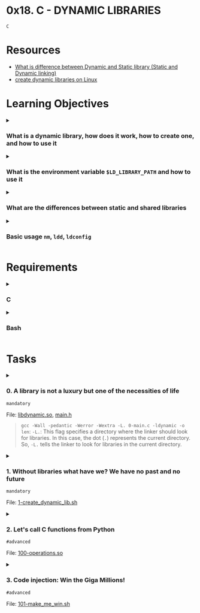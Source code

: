 # **0x18. C - DYNAMIC LIBRARIES**
`C`

# Resources
- [What is difference between Dynamic and Static library (Static and Dynamic linking)](https://www.youtube.com/watch?v=eW5he5uFBNM)
- [create dynamic libraries on Linux](https://www.google.com/#q=linux+create+dynamic+library)

<!-- man or help:
- `` -->

# Learning Objectives
<details>
<summary><h3>What is a dynamic library, how does it work, how to create one, and how to use it</h3></summary>

A dynamic library, also known as a shared library, is a collection of code and data that can be used by multiple programs simultaneously. It contains functions, classes, and other code that can be linked to a program at runtime, rather than being compiled directly into the program's executable file. This allows for code reuse, efficient memory usage, and easier updates to the shared functionality without recompiling every program that uses it.

Here's how a dynamic library works:

1. **Compilation**: The code that you want to include in the dynamic library is compiled and linked into a separate file with a `.so` extension (on Linux/Unix) or a `.dll` extension (on Windows). This generates a dynamic library file that contains the compiled machine code.

2. **Linking**: When you compile your program that uses the dynamic library, the compiler only includes references to the functions and symbols from the library, not the actual code itself. The program's executable file contains placeholders for these references.

3. **Loading**: When the program is run, the operating system loader (such as the dynamic linker on Unix-like systems) locates and loads the dynamic library into memory. This is often done using the `dlopen()` function on Unix-like systems.

4. **Symbol Resolution**: The operating system resolves the references in the program's executable to the actual code addresses in the loaded dynamic library. This allows the program to access the functions and data from the library.

5. **Execution**: The program can now use the functions and data from the dynamic library as if they were part of the program's code. The dynamic library remains loaded in memory as long as there are programs using it.

To create and use a dynamic library in C:

**Creating a Dynamic Library:**

1. Write the code you want to include in the dynamic library.
2. Compile the code into a dynamic library using appropriate compiler flags. On Linux/Unix, this can be done using `gcc -shared -o libexample.so example.c`.

**Using a Dynamic Library:**

1. Write the code for your main program.
2. Compile the main program, including references to the functions from the dynamic library, using appropriate compiler flags. On Linux/Unix, this can be done using `gcc -o main main.c -L. -lexample`.

Here, `-L.` specifies that the compiler should look for libraries in the current directory, and `-lexample` tells it to link against `libexample.so` (or `libexample.dll` on Windows).

3. When you run the main program, the dynamic library will be loaded automatically, and your program will be able to use the functions from the library.

Remember that the specific steps and commands can vary based on your development environment and operating system. It's also important to manage things like versioning and dependencies properly when working with dynamic libraries.
</details>

<details>
<summary><h3>What is the environment variable <code>$LD_LIBRARY_PATH</code> and how to use it</h3></summary>

The `$LD_LIBRARY_PATH` environment variable is a variable used in Unix-like operating systems (such as Linux) to specify directories where the system should look for shared libraries before searching the default system paths. Shared libraries (dynamic libraries) are files containing compiled code that can be loaded and used by programs at runtime. By setting the `$LD_LIBRARY_PATH`, you can control where the system searches for these libraries when executing programs.

Here's how to use the `$LD_LIBRARY_PATH` environment variable:

1. **Setting the Environment Variable:**

   To set the `$LD_LIBRARY_PATH` environment variable, you can use the terminal. Open a terminal and use the following command:

   ```bash
   export LD_LIBRARY_PATH=/path/to/your/library/directory:$LD_LIBRARY_PATH
   ```

   Replace `/path/to/your/library/directory` with the actual path to the directory containing your shared library files. The `$LD_LIBRARY_PATH` variable can contain multiple paths separated by colons (`:`). The use of `$LD_LIBRARY_PATH` is temporary and affects the current shell session only.

2. **Using the Environment Variable:**

   After setting the `$LD_LIBRARY_PATH` variable, any program you run from the same terminal session will first search for shared libraries in the paths specified in this variable before looking in the system's default library paths.

   For example, if you have a program named `my_program` that uses a shared library named `libexample.so`, and you've set the `$LD_LIBRARY_PATH` to include the directory containing `libexample.so`, running `my_program` will use the shared library from the specified path.

3. **Using in Compilation:**

   When compiling a program that uses a dynamic library, you can also provide the library search path using the `-L` flag followed by the path. This can be helpful when you don't want to modify the `$LD_LIBRARY_PATH` globally. For example:

   ```bash
   gcc -o my_program my_program.c -L/path/to/library/directory -lexample
   ```

   This tells the compiler to look for libraries in the specified directory and link against the library named `libexample.so`.

Remember that setting `$LD_LIBRARY_PATH` globally for all programs is not always recommended, as it can potentially lead to conflicts and compatibility issues between different programs. It's generally better to use this variable selectively when needed, or use the `-L` flag during compilation.

Additionally, there are some security considerations when using `$LD_LIBRARY_PATH`, as it can potentially be exploited by malicious users. Therefore, it's important to be cautious when modifying this variable and only use it in controlled environments.
</details>

<details>
<summary><h3>What are the differences between static and shared libraries</h3></summary>

Static and shared libraries are two different ways of packaging and distributing code that can be used by programs. They have distinct advantages and disadvantages, and understanding their differences is important when deciding which approach to use.

**Static Libraries:**

1. **Compilation and Size:**
   - Static libraries are compiled into the final executable at compile time. This means that the code from the static library is copied into the executable itself.
   - This can result in larger executable files because each program using the library includes its own copy of the library's code.

2. **Independence:**
   - The static library becomes an integral part of the executable. It doesn't rely on external files or dependencies when the program runs.
   - This can lead to easier distribution of a single executable without worrying about sharing external library files.

3. **Isolation:**
   - Since each program has its own copy of the library's code, changes to the library won't affect already compiled programs.
   - This can be useful for ensuring stability in complex software ecosystems.

4. **Ease of Deployment:**
   - Distributing a program with a static library requires providing a single executable file without any external dependencies.
   - However, if multiple programs use the same static library, there's duplication of code across all these programs, leading to larger overall file sizes.

**Shared Libraries (Dynamic Libraries):**

1. **Compilation and Size:**
   - Shared libraries are compiled separately and remain as standalone files (e.g., `.so` on Linux/Unix, `.dll` on Windows).
   - Programs that use shared libraries reference these external files without including the library code within the executable.
   - This results in smaller executable files since they don't contain the library code.

2. **Independence:**
   - Shared libraries are external to the executable. Programs using shared libraries require the library files to be present on the system where they're run.
   - This can lead to version compatibility concerns and dependency management.

3. **Efficiency:**
   - Since multiple programs can share a single copy of a shared library, there's a potential for better memory usage. The library code is loaded into memory only once.

4. **Updates and Maintenance:**
   - Updates to shared libraries are reflected in all programs using the library, avoiding the need to recompile every program that uses it.
   - This can simplify maintenance and bug fixes, but it also requires careful versioning to avoid breaking existing programs.

5. **Flexibility:**
   - Shared libraries can be updated independently, making it easier to provide bug fixes or add new features to shared functionality.

In summary, static libraries offer simplicity and independence but can result in larger executable sizes and code duplication. Shared libraries provide efficiency and easier maintenance, but they require careful version management and can introduce external dependency concerns. The choice between static and shared libraries depends on factors like code reusability, distribution needs, efficiency, and version management strategies.
</details>

<details>
<summary><h3>Basic usage <code>nm</code>, <code>ldd</code>, <code>ldconfig</code></h3></summary>

`nm`, `ldd`, and `ldconfig` are command-line tools commonly used on Unix-like operating systems to inspect and manage dynamic libraries. They provide various ways to analyze, list, and configure libraries on your system. Here's a brief overview of each tool's basic usage:

1. **`nm` - Symbol Table Display Utility:**
   `nm` is used to display the symbols (functions, variables, etc.) contained in an object file or an executable. It's particularly useful for examining the symbols within dynamic libraries.

   Usage example:
   ```bash
   nm -D libexample.so
   ```
   This command lists the symbols in the `libexample.so` shared library, showing whether they are defined, undefined, or dynamic.

2. **`ldd` - List Dynamic Dependencies:**
   `ldd` is used to show the shared libraries that an executable or a shared library depends on. It's helpful to identify the runtime dependencies of a program.

   Usage example:
   ```bash
   ldd ./my_program
   ```
   This command lists the shared libraries required by `my_program` and also shows their absolute paths. If a library is not found, it will be indicated as "not found" or "not a dynamic executable."

3. **`ldconfig` - Dynamic Linker Run-Time Cache Configuration:**
   `ldconfig` updates the runtime linker cache, which is a system-wide database used by the dynamic linker to locate shared libraries. It's used after installing new shared libraries or updating the library cache.

   Usage examples:
   - To refresh the cache after adding new libraries:
     ```bash
     sudo ldconfig
     ```
   - To specify additional library paths to be included in the cache:
     ```bash
     echo "/path/to/your/library" | sudo tee /etc/ld.so.conf.d/my_library.conf
     sudo ldconfig
     ```
     This will add `/path/to/your/library` to the list of paths the dynamic linker searches.

Remember to replace placeholders like `libexample.so`, `./my_program`, and `/path/to/your/library` with the actual paths and filenames relevant to your use case.

These tools are particularly useful when dealing with shared libraries, diagnosing dependency issues, and ensuring that your programs can locate the required libraries at runtime.
</details>

# Requirements
<details><summary><h3>C</h3></summary>

- Allowed editors: `vi`, `vim`, `emacs`
- All your files will be compiled on Ubuntu 20.04 LTS using gcc, using the options -Wall -Werror -Wextra -pedantic -std=gnu89
- All your files should end with a new line
- A `README.md` file, at the root of the folder of the project is mandatory
- Your code should use the `Betty` style. It will be checked using [betty-style.pl](https://github.com/alx-tools/Betty/blob/master/betty-style.pl) and [betty-doc.pl](https://github.com/alx-tools/Betty/blob/master/betty-doc.pl)
- You are not allowed to use global variables
- No more than 5 functions per file
- You are not allowed to use the standard library. Any use of functions like `printf`, `puts`, etc… is forbidden
- You are allowed to use [_putchar](https://github.com/alx-tools/_putchar.c/blob/master/_putchar.c)
- You don’t have to push `_putchar.c`, we will use our file. If you do it won’t be taken into account
- In the following examples, the `main.c` files are shown as examples. You can use them to test your functions, but you don’t have to push them to your repo (if you do we won’t take them into account). We will use our own `main.c` files at compilation. Our `main.c` files might be different from the one shown in the examples
- The prototypes of all your functions and the prototype of the function `_putchar` should be included in your header file called `main.h`
- Don’t forget to push your header file
</details>

<details><summary><h3>Bash</h3></summary>

- Allowed editors: `vi`, `vim`, `emacs`
- All your scripts will be tested on Ubuntu 20.04 LTS
- All your files should end with a new line ([why?](https://unix.stackexchange.com/questions/18743/whats-the-point-in-adding-a-new-line-to-the-end-of-a-file/18789))
- The first line of all your files should be exactly `#!/bin/bash`
- A `README.md` file, at the root of the folder of the project, describing what each script is doing
- All your files must be executable
</details>

<!-- # More Info -->

# Tasks
<details>
<summary>

### 0. A library is not a luxury but one of the necessities of life
`mandatory`

File: [libdynamic.so](), [main.h]()
> `gcc -Wall -pedantic -Werror -Wextra -L. 0-main.c -ldynamic -o len`: 
   `-L.`: This flag specifies a directory where the linker should look for libraries. In this case, the dot (`.`) represents the current directory. So, `-L.` tells the linker to look for libraries in the current directory.
</summary>

Create the dynamic library libdynamic.so containing all the functions listed below:
```c
int _putchar(char c);
int _islower(int c);
int _isalpha(int c);
int _abs(int n);
int _isupper(int c);
int _isdigit(int c);
int _strlen(char *s);
void _puts(char *s);
char *_strcpy(char *dest, char *src);
int _atoi(char *s);
char *_strcat(char *dest, char *src);
char *_strncat(char *dest, char *src, int n);
char *_strncpy(char *dest, char *src, int n);
int _strcmp(char *s1, char *s2);
char *_memset(char *s, char b, unsigned int n);
char *_memcpy(char *dest, char *src, unsigned int n);
char *_strchr(char *s, char c);
unsigned int _strspn(char *s, char *accept);
char *_strpbrk(char *s, char *accept);
char *_strstr(char *haystack, char *needle);
```
If you haven’t coded all of the above functions create empty ones, with the right prototype.
Don’t forget to push your `main.h` file in your repository, containing at least all the prototypes of the above functions.
```bash
julien@ubuntu:~/0x18. Dynamic libraries$ ls -la lib*
-rwxrwxr-x 1 julien julien 13632 Jan  7 06:25 libdynamic.so
julien@ubuntu:~/0x18. Dynamic libraries$ nm -D libdynamic.so 
0000000000000a90 T _abs
0000000000000aa9 T _atoi
0000000000202048 B __bss_start
                 w __cxa_finalize
0000000000202048 D _edata
0000000000202050 B _end
00000000000011f8 T _fini
                 w __gmon_start__
0000000000000900 T _init
0000000000000bd7 T _isalpha
0000000000000c04 T _isdigit
0000000000000c25 T _islower
0000000000000c46 T _isupper
                 w _ITM_deregisterTMCloneTable
                 w _ITM_registerTMCloneTable
                 w _Jv_RegisterClasses
0000000000000c67 T _memcpy
0000000000000caa T _memset
0000000000000ce9 T _putchar
0000000000000d0e T _puts
0000000000000d4a T _strcat
0000000000000dcf T _strchr
0000000000000e21 T _strcmp
0000000000000e89 T _strcpy
0000000000000eeb T _strlen
0000000000000f15 T _strncat
0000000000000fa5 T _strncpy
0000000000001029 T _strpbrk
000000000000109d T _strspn
0000000000001176 T _strstr
                 U write
julien@ubuntu:~/0x18. Dynamic libraries$ cat 0-main.c
#include "main.h"
#include <stdio.h>

/**
 * main - check the code
 *
 * Return: Always EXIT_SUCCESS.
 */
int main(void)
{
    printf("%d\n", _strlen("My Dyn Lib"));
    return (EXIT_SUCCESS);
}
julien@ubuntu:~/0x18. Dynamic libraries$ gcc -Wall -pedantic -Werror -Wextra -L. 0-main.c -ldynamic -o len
julien@ubuntu:~/0x18. Dynamic libraries$ ldd len 
    linux-vdso.so.1 =>  (0x00007fff5d1d2000)
    libdynamic.so => not found
    libc.so.6 => /lib/x86_64-linux-gnu/libc.so.6 (0x00007f74c6bb9000)
    /lib64/ld-linux-x86-64.so.2 (0x0000556be5b82000)
julien@ubuntu:~/0x18. Dynamic libraries$ export LD_LIBRARY_PATH=.:$LD_LIBRARY_PATH
julien@ubuntu:~/0x18. Dynamic libraries$ ldd len
    linux-vdso.so.1 =>  (0x00007fff41ae9000)
    libdynamic.so => ./libdynamic.so (0x00007fd4bf2d9000)
    libc.so.6 => /lib/x86_64-linux-gnu/libc.so.6 (0x00007fd4beef6000)
    /lib64/ld-linux-x86-64.so.2 (0x0000557566402000)
julien@ubuntu:~/0x18. Dynamic libraries$ ./len 
10
julien@ubuntu:~/0x18. Dynamic libraries$ 
```
</details>

<details>
<summary>

### 1. Without libraries what have we? We have no past and no future
`mandatory`

File: [1-create_dynamic_lib.sh]()
</summary>

Create a script that creates a dynamic library called `liball.so` from all the `.c` files that are in the current directory.
```bash
julien@ubuntu:~/0x18. Dynamic libraries$ ls *.c
abs.c   isalpha.c  islower.c  memcpy.c  putchar.c  strcat.c  strcmp.c  strlen.c   strncpy.c  strspn.c
atoi.c  isdigit.c  isupper.c  memset.c  puts.c     strchr.c  strcpy.c  strncat.c  strpbrk.c  strstr.c
julien@ubuntu:~/0x18. Dynamic libraries$ ./1-create_dynamic_lib.sh 
julien@ubuntu:~/0x18. Dynamic libraries$ nm -D --defined-only liball.so 
0000000000000a90 T _abs
0000000000000aa9 T _atoi
0000000000202048 B __bss_start
0000000000202048 D _edata
0000000000202050 B _end
00000000000011f8 T _fini
0000000000000900 T _init
0000000000000bd7 T _isalpha
0000000000000c04 T _isdigit
0000000000000c25 T _islower
0000000000000c46 T _isupper
0000000000000c67 T _memcpy
0000000000000caa T _memset
0000000000000ce9 T _putchar
0000000000000d0e T _puts
0000000000000d4a T _strcat
0000000000000dcf T _strchr
0000000000000e21 T _strcmp
0000000000000e89 T _strcpy
0000000000000eeb T _strlen
0000000000000f15 T _strncat
0000000000000fa5 T _strncpy
0000000000001029 T _strpbrk
000000000000109d T _strspn
0000000000001176 T _strstr
julien@ubuntu:~/0x18. Dynamic libraries$ 
```
</details>

<details>
<summary>

### 2. Let's call C functions from Python
`#advanced`

File: [100-operations.so]()
</summary>

I know, you’re missing C when coding in Python. So let’s fix that!

Create a dynamic library that contains C functions that can be called from Python. See example for more detail.
```bash
julien@ubuntu:~/0x18$ cat 100-tests.py
import random
import ctypes

cops = ctypes.CDLL('./100-operations.so')
a = random.randint(-111, 111)
b = random.randint(-111, 111)
print("{} + {} = {}".format(a, b, cops.add(a, b)))
print("{} - {} = {}".format(a, b, cops.sub(a, b)))
print("{} x {} = {}".format(a, b, cops.mul(a, b)))
print("{} / {} = {}".format(a, b, cops.div(a, b)))
print("{} % {} = {}".format(a, b, cops.mod(a, b)))
julien@ubuntu:~/0x16. Doubly linked lists$ python3 100-tests.py 
66 + -76 = -10
66 - -76 = 142
66 x -76 = -5016
66 / -76 = 0
66 % -76 = 66
julien@ubuntu:~/0x18$ python3 100-tests.py 
-34 + -57 = -91
-34 - -57 = 23
-34 x -57 = 1938
-34 / -57 = 0
-34 % -57 = -34
julien@ubuntu:~/0x18$ python3 100-tests.py 
-5 + -72 = -77
-5 - -72 = 67
-5 x -72 = 360
-5 / -72 = 0
-5 % -72 = -5
julien@ubuntu:~/0x18$ python3 100-tests.py 
39 + -62 = -23
39 - -62 = 101
39 x -62 = -2418
39 / -62 = 0
39 % -62 = 39
julien@ubuntu:~/0x18$ 
```
</details>

<details>
<summary>

### 3. Code injection: Win the Giga Millions!
`#advanced`

File: [101-make_me_win.sh]()
</summary>

I bought a ticket for the Giga Millions and chose these numbers: 9, 8, 10, 24, 75 + 9. If you could run two commands on the same server where the Giga Millions program runs, could you make me win the Jackpot?

- Our mole got us a copy of the program, you can download it [here](https://github.com/alx-tools/0x18.c). Our mole also gave us a piece of documentation:
```
/* Giga Millions program                                                                                    
  * Players may pick six numbers from two separate pools of numbers:                                                
  * - five different numbers from 1 to 75 and                                                                       
  * - one number from 1 to 15                                                                                       
  * You win the jackpot by matching all six winning numbers in a drawing.                                           
  * Your chances to win the jackpot is 1 in 258,890,850                                                             
  *                                                                                                                 
  * usage: ./gm n1 n2 n3 n4 n5 bonus
```
- You can’t modify the program `gm` itself as Master Sysadmin Sylvain (MSS) always checks its [MD5](https://github.com/alx-tools/0x18.c/blob/master/101-md5_gm) before running it
- The system is an `Linux Ubuntu 16.04`
- The server has internet access
- Our mole will be only able to run two commands from a shell script, without being detected by MSS
- Your shell script should be maximum 3 lines long. You are not allowed to use `;`, `&&`, `||`, `|`, ` (it would be detected by MSS), and have a maximum of two commands
- Our mole has only the authorization to upload one file on the server. It will be your shell script
- Our mole will run your shell script this way: `mss@gm_server$ . ./101-make_me_win.sh`
- Our mole will run your shell script from the same directory containing the program `gm`, exactly 98 seconds before MSS runs `gm` with my numbers: `./gm 9 8 10 24 75 9`
- MSS will use the same terminal and session than our mole
- Before running the `gm` program, MSS always check the content of the directory
- MSS always exit after running the program `gm`
- TL;DR; This is what is going to happen
```bash
mss@gm_server$ . ./101-make_me_win.sh
mss@gm_server$ rm 101-make_me_win.sh
mss@gm_server$ ls -la
. .. gm
mss@gm_server$ history -c
mss@gm_server$ clear
mss@gm_server$ ls -la
. .. gm
mss@gm_server$ md5sum gm
d52e6c18e0723f5b025a75dea19ef365  gm
mss@gm_server$ ./gm 9 8 10 24 75 9
--> Please make me win!
mss@gm_server$ exit
```
Tip: `LD_PRELOAD`
</details>

